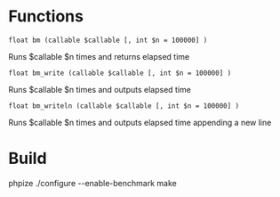 # Functions

    float bm (callable $callable [, int $n = 100000] )
Runs $callable $n times and returns elapsed time

    float bm_write (callable $callable [, int $n = 100000] )
Runs $callable $n times and outputs elapsed time

    float bm_writeln (callable $callable [, int $n = 100000] )
Runs $callable $n times and outputs elapsed time appending a new line

# Build

phpize
./configure --enable-benchmark
make
